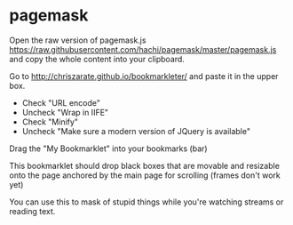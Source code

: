 # pagemask

Open the raw version of pagemask.js https://raw.githubusercontent.com/hachi/pagemask/master/pagemask.js and copy the whole content into your clipboard.

Go to http://chriszarate.github.io/bookmarkleter/ and paste it in the upper box.

- Check "URL encode"
- Uncheck "Wrap in IIFE"
- Check "Minify"
- Uncheck "Make sure a modern version of JQuery is available"

Drag the "My Bookmarklet" into your bookmarks (bar)

This bookmarklet should drop black boxes that are movable and resizable onto the page anchored by the main page for scrolling (frames don't work yet)

You can use this to mask of stupid things while you're watching streams or reading text.
